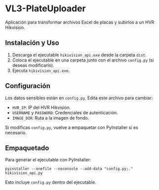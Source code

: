 # VL3-PlateUploader

Aplicación para transformar archivos Excel de placas y subirlos a un HVR Hikvision.

## Instalación y Uso

1. Descarga el ejecutable `hikivision_api.exe` desde la carpeta `dist`.
2. Coloca el ejecutable en una carpeta junto con el archivo `config.py` (si deseas modificarlo).
3. Ejecuta `hikivision_api.exe`.

## Configuración

Los datos sensibles están en `config.py`. Edita este archivo para cambiar:

- `HVR_IP`: IP del HVR Hikvision.
- `USERNAME` y `PASSWORD`: Credenciales de autenticación.
- `IMAGE_DIR`: Ruta a la imagen de fondo.

Si modificas `config.py`, vuelve a empaquetar con PyInstaller si es necesario.

## Empaquetado

Para generar el ejecutable con PyInstaller:

```
pyinstaller --onefile --noconsole --add-data "config.py;." hikivision_api.py
```

Esto incluye `config.py` dentro del ejecutable.
